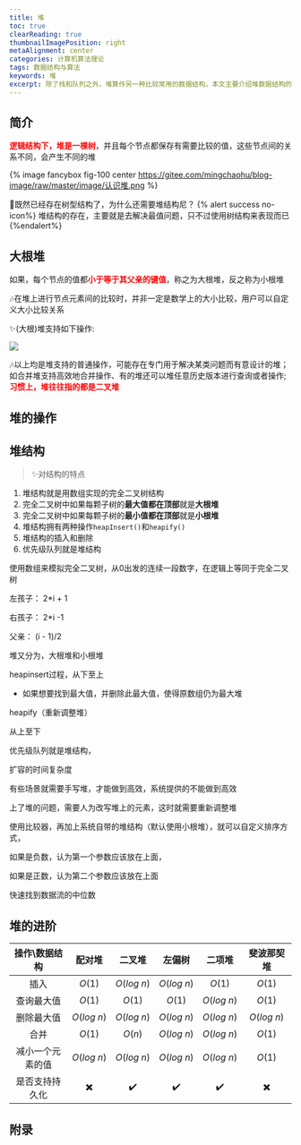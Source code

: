 ```yaml
---
title: 堆
toc: true
clearReading: true
thumbnailImagePosition: right
metaAlignment: center
categories: 计算机算法理论
tags: 数据结构与算法
keywords: 堆
excerpt: 除了栈和队列之外，堆算作另一种比较常用的数据结构，本文主要介绍堆数据结构的相关操作
---
```


## 简介

<font style="color:red;font-weight:bold">逻辑结构下，堆是一棵树</font>，并且每个节点都保存有需要比较的值，这些节点间的关系不同，会产生不同的堆

{% image fancybox fig-100  center  https://gitee.com/mingchaohu/blog-image/raw/master/image/认识堆.png %}

:book:既然已经存在树型结构了，为什么还需要堆结构尼？
{% alert success no-icon%}
堆结构的存在，主要就是去解决最值问题，只不过使用树结构来表现而已
{%endalert%}

## 大根堆

如果，每个节点的值都<font style="color:red;font-weight:bold">小于等于其父亲的键值</font>，称之为大根堆，反之称为小根堆

:notes:在堆上进行节点元素间的比较时，并非一定是数学上的大小比较，用户可以自定义大小比较关系

:sparkles:(大根)堆支持如下操作:

![](https://gitee.com/mingchaohu/blog-image/raw/master/image/堆的操作.png)

:notes:以上均是堆支持的普通操作，可能存在专门用于解决某类问题而有意设计的堆；如合并堆支持高效地合并操作、有的堆还可以堆任意历史版本进行查询或者操作;<font style="color:red;font-weight:bold">习惯上，堆往往指的都是二叉堆</font>

## 堆的操作



## 堆结构

> :sparkles:对结构的特点
1. 堆结构就是用数组实现的完全二叉树结构
2. 完全二叉树中如果每颗子树的**最大值都在顶部**就是**大根堆**
3. 完全二叉树中如果每颗子树的**最小值都在顶部**就是**小根堆**
4. 堆结构拥有两种操作`heapInsert()`和`heapify()`
5. 堆结构的插入和删除
6. 优先级队列就是堆结构



使用数组来模拟完全二叉树，从0出发的连续一段数字，在逻辑上等同于完全二叉树

左孩子： 2*i + 1

右孩子： 2*i -1 

父亲： (i - 1)/2

堆又分为，大根堆和小根堆

heapinsert过程，从下至上

- 如果想要找到最大值，并删除此最大值，使得原数组仍为最大堆

heapify（重新调整堆）

从上至下









优先级队列就是堆结构，



扩容的时间复杂度





有些场景就需要手写堆，才能做到高效，系统提供的不能做到高效

上了堆的问题，需要人为改写堆上的元素，这时就需要重新调整堆

使用比较器，再加上系统自带的堆结构（默认使用小根堆），就可以自定义排序方式，

如果是负数，认为第一个参数应该放在上面，

如果是正数，认为第二个参数应该放在上面



快速找到数据流的中位数



## 堆的进阶

|  操作\数据结构   |          配对堆          |       二叉堆       |       左偏树       |       二项堆       |        斐波那契堆        |
| :--------------: | :----------------------: | :----------------: | :----------------: | :----------------: | :----------------------: |
|       插入       |          $O(1)$          |    $O(log \ n)$    |    $O(log \ n)$    |       $O(1)$       |          $O(1)$          |
|    查询最大值    |          $O(1)$          |       $O(1)$       |       $O(1)$       |    $O(log \ n)$    |          $O(1)$          |
|    删除最大值    |       $O(log \ n)$       |    $O(log \ n)$    |    $O(log \ n)$    |    $O(log \ n)$    |       $O(log \ n)$       |
|       合并       |          $O(1)$          |       $O(n)$       |    $O(log \ n)$    |    $O(log \ n)$    |          $O(1)$          |
| 减小一个元素的值 |       $O(log \ n)$       |    $O(log \ n)$    |    $O(log \ n)$    |    $O(log \ n)$    |          $O(1)$          |
|  是否支持持久化  | :heavy_multiplication_x: | :heavy_check_mark: | :heavy_check_mark: | :heavy_check_mark: | :heavy_multiplication_x: |

## 附录
